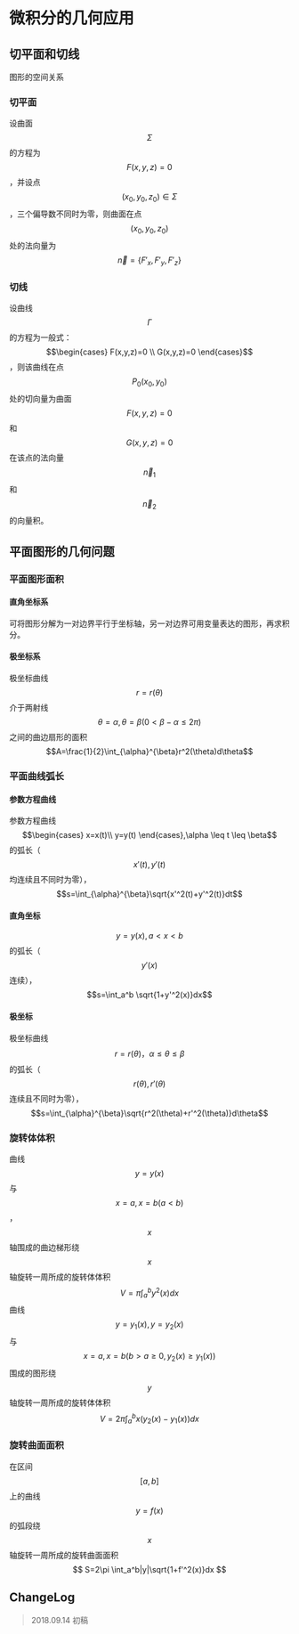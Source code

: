 # 微积分的几何应用

## 切平面和切线

图形的空间关系

### 切平面

设曲面 $$\Sigma$$ 的方程为 $$F(x,y,z)=0$$ ，并设点 $$(x_0,y_0,z_0)\in \Sigma$$ ，三个偏导数不同时为零，则曲面在点 $$(x_0,y_0,z_0)$$ 处的法向量为
$$
\overrightarrow n = \{F'_x, F'_y,F'_z\}
$$

### 切线

设曲线 $$\Gamma$$ 的方程为一般式：$$\begin{cases} F(x,y,z)=0 \\ G(x,y,z)=0 \end{cases}$$ ，则该曲线在点 $$P_0(x_0,y_0)$$ 处的切向量为曲面 $$F(x,y,z)=0$$ 和 $$G(x,y,z)=0$$ 在该点的法向量 $$\overrightarrow n_1$$ 和 $$\overrightarrow n_2$$ 的向量积。

## 平面图形的几何问题

### 平面图形面积

#### 直角坐标系

可将图形分解为一对边界平行于坐标轴，另一对边界可用变量表达的图形，再求积分。

#### 极坐标系

极坐标曲线 $$r=r(\theta)$$ 介于两射线 $$\theta = \alpha,\theta = \beta (0<\beta -\alpha \leq 2\pi)$$ 之间的曲边扇形的面积 $$A=\frac{1}{2}\int_{\alpha}^{\beta}r^2(\theta)d\theta$$ 

### 平面曲线弧长

#### 参数方程曲线

参数方程曲线 $$\begin{cases} x=x(t)\\ y=y(t) \end{cases},\alpha \leq t \leq \beta$$ 的弧长（ $$x'(t),y'(t)$$ 均连续且不同时为零），$$s=\int_{\alpha}^{\beta}\sqrt{x'^2(t)+y'^2(t)}dt$$ 

#### 直角坐标

$$y=y(x),a<x<b$$ 的弧长（$$y'(x)$$ 连续），$$s=\int_a^b \sqrt{1+y'^2(x)}dx$$ 

#### 极坐标

极坐标曲线 $$r=r(\theta)，\alpha \leq \theta \leq \beta$$ 的弧长（$$r(\theta),r'(\theta)$$ 连续且不同时为零），$$s=\int_{\alpha}^{\beta}\sqrt{r^2(\theta)+r'^2(\theta)}d\theta$$ 

### 旋转体体积

曲线 $$y=y(x)$$ 与 $$x=a,x=b(a<b)$$ ，$$x$$ 轴围成的曲边梯形绕 $$x$$ 轴旋转一周所成的旋转体体积
$$
V=\pi \int_a^b y^2(x)dx
$$
曲线 $$y=y_1(x),y=y_2(x)$$ 与 $$x=a,x=b(b>a \geq 0,y_2(x) \geq y_1(x))$$ 围成的图形绕 $$y$$ 轴旋转一周所成的旋转体体积
$$
V=2\pi \int_a^b x(y_2(x)-y_1(x))dx
$$

### 旋转曲面面积

在区间 $$[a,b]$$ 上的曲线 $$y=f(x)$$ 的弧段绕 $$x$$ 轴旋转一周所成的旋转曲面面积
$$
S=2\pi \int_a^b|y|\sqrt{1+f'^2(x)}dx
$$

## ChangeLog

> 2018.09.14 初稿